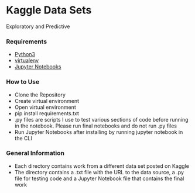 # Kaggle Data Sets
Exploratory and Predictive

### Requirements
* [Python3](https://www.python.org/downloads/)
* [virtualenv](https://virtualenv.pypa.io/en/latest/)
* [Jupyter Notebooks](https://jupyter.org/)

### How to Use
* Clone the Repository
* Create virtual environment
* Open virtual environment
* pip install requirements.txt
* .py files are scripts I use to test various sections of code before running in the notebook. Please run final notebooks and do not run .py files
* Run Jupyter Notebooks after installing by running jupyter notebook in the CLI

### General Information
* Each directory contains work from a different data set posted on Kaggle
* The directory contains a .txt file with the URL to the data source, a .py file for testing code and a Jupyter Notebook file that contains the final work